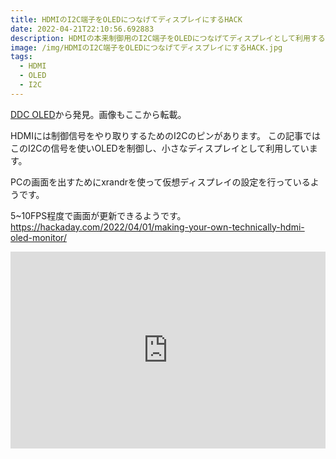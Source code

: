 ```yaml
---
title: HDMIのI2C端子をOLEDにつなげてディスプレイにするHACK
date: 2022-04-21T22:10:56.692883
description: HDMIの本来制御用のI2C端子をOLEDにつなげてディスプレイとして利用するというHACK
image: /img/HDMIのI2C端子をOLEDにつなげてディスプレイにするHACK.jpg
tags:
  - HDMI
  - OLED
  - I2C
---
```

[DDC OLED](https://mitxela.com/projects/ddc-oled)から発見。画像もここから転載。

HDMIには制御信号をやり取りするためのI2Cのピンがあります。
この記事ではこのI2Cの信号を使いOLEDを制御し、小さなディスプレイとして利用しています。

PCの画面を出すためにxrandrを使って仮想ディスプレイの設定を行っているようです。

5~10FPS程度で画面が更新できるようです。
https://hackaday.com/2022/04/01/making-your-own-technically-hdmi-oled-monitor/

<iframe width="100%" height="315" src="https://www.youtube.com/embed/8UbVgUFfN8U" title="YouTube video player" frameborder="0" allow="accelerometer; autoplay; clipboard-write; encrypted-media; gyroscope; picture-in-picture" allowfullscreen></iframe>

